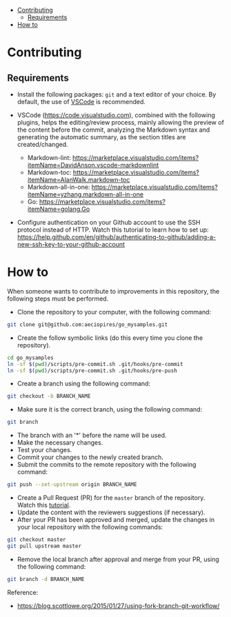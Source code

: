 <!-- TOC -->

- [Contributing](#contributing)
  - [Requirements](#requirements)
- [How to](#how-to)

<!-- TOC -->

# Contributing

## Requirements

* Install the following packages: ``git`` and a text editor of your choice. By default, the use of [VSCode](https://code.visualstudio.com) is recommended.

* VSCode (https://code.visualstudio.com), combined with the following plugins, helps the editing/review process, mainly allowing the preview of the content before the commit, analyzing the Markdown syntax and generating the automatic summary, as the section titles are created/changed.

    * Markdown-lint: https://marketplace.visualstudio.com/items?itemName=DavidAnson.vscode-markdownlint
    * Markdown-toc: https://marketplace.visualstudio.com/items?itemName=AlanWalk.markdown-toc
    * Markdown-all-in-one: https://marketplace.visualstudio.com/items?itemName=yzhang.markdown-all-in-one
    * Go: https://marketplace.visualstudio.com/items?itemName=golang.Go

* Configure authentication on your Github account to use the SSH protocol instead of HTTP. Watch this tutorial to learn how to set up: https://help.github.com/en/github/authenticating-to-github/adding-a-new-ssh-key-to-your-github-account

# How to

When someone wants to contribute to improvements in this repository, the following steps must be performed.

* Clone the repository to your computer, with the following command:

```bash
git clone git@github.com:aeciopires/go_mysamples.git
```

* Create the follow symbolic links (do this every time you clone the repository).

```bash
cd go_mysamples
ln -sf $(pwd)/scripts/pre-commit.sh .git/hooks/pre-commit
ln -sf $(pwd)/scripts/pre-commit.sh .git/hooks/pre-push
```

* Create a branch using the following command:

```bash
git checkout -b BRANCH_NAME
```

* Make sure it is the correct branch, using the following command:

```bash
git branch
```

* The branch with an '*' before the name will be used.
* Make the necessary changes.
* Test your changes.
* Commit your changes to the newly created branch.
* Submit the commits to the remote repository with the following command:

```bash
git push --set-upstream origin BRANCH_NAME
```

* Create a Pull Request (PR) for the `master` branch of the repository. Watch this [tutorial](https://help.github.com/en/github/collaborating-with-issues-and-pull-requests/creating-a-pull-request-from-a-fork).
* Update the content with the reviewers suggestions (if necessary).
* After your PR has been approved and merged, update the changes in your local repository with the following commands:

```bash
git checkout master
git pull upstream master
```

* Remove the local branch after approval and merge from your PR, using the following command:

```bash
git branch -d BRANCH_NAME
```

Reference:

* https://blog.scottlowe.org/2015/01/27/using-fork-branch-git-workflow/
